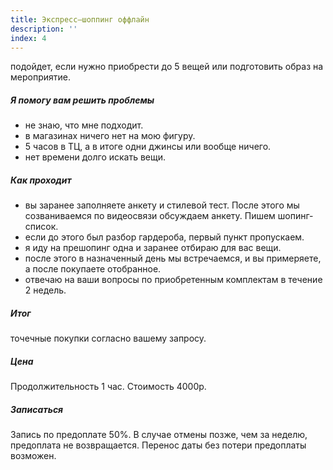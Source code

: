 ```yaml
---
title: Экспресс–шоппинг оффлайн
description: ''
index: 4
---
```

подойдет, если нужно приобрести до 5 вещей или подготовить образ на мероприятие.
##### Я помогу вам решить проблемы
- не знаю, что мне подходит.
- в магазинах ничего нет на мою фигуру.
- 5 часов в ТЦ, а в итоге одни джинсы или вообще ничего.
- нет времени долго искать вещи.
##### Как  проходит
- вы заранее заполняете анкету и стилевой тест. После этого мы созваниваемся по видеосвязи  обсуждаем анкету. Пишем шопинг-список. 
- если до этого был разбор гардероба, первый пункт пропускаем.
- я иду на прешопинг одна и заранее отбираю для вас вещи.
- после этого в назначенный день мы встречаемся, и вы примеряете, а после покупаете отобранное.
- отвечаю на ваши вопросы по приобретенным комплектам в течение 2 недель.
##### Итог
точечные покупки согласно вашему запросу.
##### Цена
Продолжительность 1 час. Стоимость 4000р.
##### Записаться
Запись по предоплате 50%. В случае отмены позже, чем за неделю, предоплата не возвращается. Перенос даты без потери предоплаты возможен.
